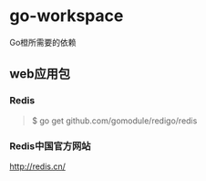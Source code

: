 # go-workspace
Go橙所需要的依赖



## web应用包
### Redis

>$ go get github.com/gomodule/redigo/redis

### Redis中国官方网站
http://redis.cn/




